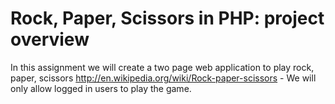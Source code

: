 # Rock, Paper, Scissors in PHP: project overview

In this assignment we will create a two page web application to play rock, paper, scissors http://en.wikipedia.org/wiki/Rock-paper-scissors - We will only allow logged in users to play the game.


